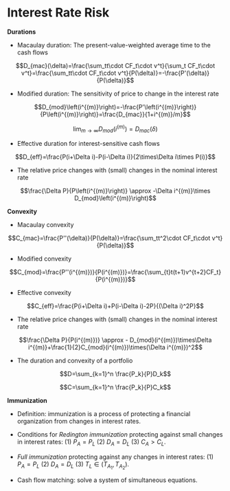 # Interest Rate Risk

**Durations** 

- Macaulay duration: The present-value-weighted average time to the cash flows

$$D_{mac}(\delta)=\frac{\sum_tt\cdot CF_t\cdot v^t}{\sum_t CF_t\cdot v^t}=\frac{\sum_tt\cdot CF_t\cdot v^t}{P(\delta)}=-\frac{P'(\delta)}{P(\delta)}$$

- Modified duration: The sensitivity of price to change in the interest rate

$$D_{mod}\left(i^{(m)}\right)=-\frac{P'\left(i^{(m)}\right)}{P\left(i^{(m)}\right)}=\frac{D_{mac}}{1+i^{(m)}/m}$$

$$\lim_{m\rightarrow\infty} D_{mod}\left(i^{(m)}\right)=D_{mac}(\delta)$$

- Effective duration for interest-sensitive cash flows

$$D_{eff}=\frac{P(i+\Delta i)-P(i-\Delta i)}{2\times\Delta i\times P(i)}$$


- The relative price changes with (small) changes in the nominal interest rate

$$\frac{\Delta P}{P\left(i^{(m)}\right)} \approx -\Delta i^{(m)}\times D_{mod}\left(i^{(m)}\right)$$

**Convexity**

- Macaulay convexity 

$$C_{mac}=\frac{P''(\delta)}{P(\delta)}=\frac{\sum_tt^2\cdot CF_t\cdot v^t}{P(\delta)}$$


- Modified convexity

$$C_{mod}=\frac{P''(i^{(m)})}{P(i^{(m)})}=\frac{\sum_{t}t(t+1)v^{t+2}CF_t}{P(i^{(m)})}$$


- Effective convexity

$$C_{eff}=\frac{P(i+\Delta i)+P(i-\Delta i)-2P}{(\Delta i)^2P}$$

- The relative price changes with (small) changes in the nominal interest rate

$$\frac{\Delta P}{P(i^{(m)})} \approx - D_{mod}(i^{(m)})\times\Delta i^{(m)}+\frac{1}{2}C_{mod}(i^{(m)})\times(\Delta i^{(m)})^2$$

- The duration and convexity of a portfolio

$$D=\sum_{k=1}^n \frac{P_k}{P}D_k$$

$$C=\sum_{k=1}^n \frac{P_k}{P}C_k$$

**Immunization**

- Definition: immunization is a process of protecting a financial organization from changes in interest rates.

- Conditions for *Redington immunization* protecting against small changes in interest rates: (1) $P_A=P_L$ (2) $D_A=D_L$ (3) $C_A>C_L$.

- *Full immunization* protecting against any changes in interest rates: (1) $P_A=P_L$ (2) $D_A=D_L$ (3) $T_L\in (T_{A_1},T_{A_2})$.

- Cash flow matching: solve a system of simultaneous equations.






